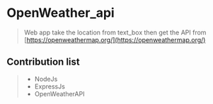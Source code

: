 # OpenWeather_api

>Web app take the location from text_box then get the API from [https://openweathermap.org/](https://openweathermap.org/)

## Contribution list
> * NodeJs
> * ExpressJs
> * OpenWeatherAPI
